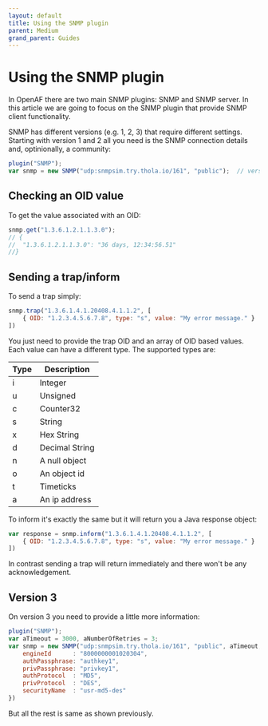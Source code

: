 ```yaml
---
layout: default
title: Using the SNMP plugin
parent: Medium
grand_parent: Guides
---
```


# Using the SNMP plugin

In OpenAF there are two main SNMP plugins: SNMP and SNMP server. In this article we are going to focus on the SNMP plugin that provide SNMP client functionality. 

SNMP has different versions (e.g. 1, 2, 3) that require different settings. Starting with version 1 and 2 all you need is the SNMP connection details and, optinionally, a community:

````javascript
plugin("SNMP");
var snmp = new SNMP("udp:snmpsim.try.thola.io/161", "public");  // version 1/2
````
## Checking an OID value

To get the value associated with an OID:

````javascript
snmp.get("1.3.6.1.2.1.1.3.0");
// {
//  "1.3.6.1.2.1.1.3.0": "36 days, 12:34:56.51"
//}
````

## Sending a trap/inform

To send a trap simply:

````javascript
snmp.trap("1.3.6.1.4.1.20408.4.1.1.2", [
    { OID: "1.2.3.4.5.6.7.8", type: "s", value: "My error message." }
])
````

You just need to provide the trap OID and an array of OID based values. Each value can have a different type. The supported types are:

| Type | Description |
|------|-------------|
| i    | Integer     |
| u    | Unsigned    |
| c    | Counter32   |
| s    | String      |
| x    | Hex String  |
| d    | Decimal String |
| n    | A null object |
| o    | An object id |
| t    | Timeticks |
| a    | An ip address |

To inform it's exactly the same but it will return you a Java response object:

````javascript
var response = snmp.inform("1.3.6.1.4.1.20408.4.1.1.2", [
    { OID: "1.2.3.4.5.6.7.8", type: "s", value: "My error message." }
])
````

In contrast sending a trap will return immediately and there won't be any acknowledgement.  

## Version 3

On version 3 you need to provide a little more information:

````javascript
plugin("SNMP");
var aTimeout = 3000, aNumberOfRetries = 3;
var snmp = new SNMP("udp:snmpsim.try.thola.io/161", "public", aTimeout, aNumberOfRetries, 3, {
    engineId      : "8000000001020304",
    authPassphrase: "authkey1",
    privPassphrase: "privkey1",
    authProtocol  : "MD5",
    privProtocol  : "DES",
    securityName  : "usr-md5-des"
})
````

But all the rest is same as shown previously.